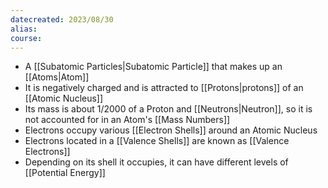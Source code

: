 ```yaml
---
datecreated: 2023/08/30
alias: 
course: 
---
```


- A [[Subatomic Particles|Subatomic Particle]] that makes up an [[Atoms|Atom]]
- It is negatively charged and is attracted to [[Protons|protons]] of an [[Atomic Nucleus]]
- Its mass is about 1/2000 of a Proton and [[Neutrons|Neutron]], so it is not accounted for in an Atom's [[Mass Numbers]]
- Electrons occupy various [[Electron Shells]] around an Atomic Nucleus
- Electrons located in a [[Valence Shells]] are known as [[Valence Electrons]]
- Depending on its shell it occupies, it can have different levels of [[Potential Energy]]